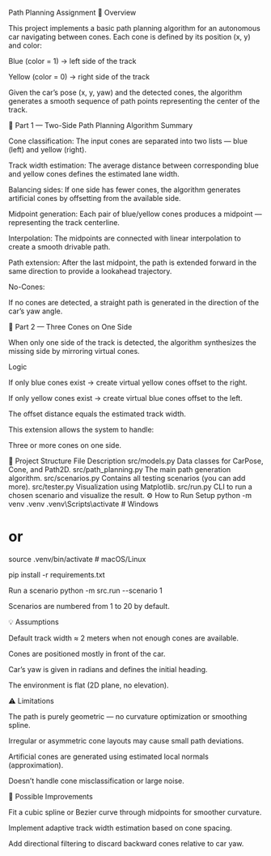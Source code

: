  Path Planning Assignment
📘 Overview

This project implements a basic path planning algorithm for an autonomous car navigating between cones.
Each cone is defined by its position (x, y) and color:

Blue (color = 1) → left side of the track

Yellow (color = 0) → right side of the track

Given the car’s pose (x, y, yaw) and the detected cones, the algorithm generates a smooth sequence of path points representing the center of the track.

🚗 Part 1 — Two-Side Path Planning
Algorithm Summary

Cone classification:
The input cones are separated into two lists — blue (left) and yellow (right).

Track width estimation:
The average distance between corresponding blue and yellow cones defines the estimated lane width.

Balancing sides:
If one side has fewer cones, the algorithm generates artificial cones by offsetting from the available side.

Midpoint generation:
Each pair of blue/yellow cones produces a midpoint — representing the track centerline.

Interpolation:
The midpoints are connected with linear interpolation to create a smooth drivable path.

Path extension:
After the last midpoint, the path is extended forward in the same direction to provide a lookahead trajectory.

No-Cones:

If no cones are detected, a straight path is generated in the direction of the car’s yaw angle.

🧩 Part 2 — Three Cones on One Side

When only one side of the track is detected, the algorithm synthesizes the missing side by mirroring virtual cones.

Logic

If only blue cones exist → create virtual yellow cones offset to the right.

If only yellow cones exist → create virtual blue cones offset to the left.

The offset distance equals the estimated track width.

This extension allows the system to handle:

Three or more cones on one side.

🧱 Project Structure
File	Description
src/models.py	Data classes for CarPose, Cone, and Path2D.
src/path_planning.py	The main path generation algorithm.
src/scenarios.py	Contains all testing scenarios (you can add more).
src/tester.py	Visualization using Matplotlib.
src/run.py	CLI to run a chosen scenario and visualize the result.
⚙️ How to Run
Setup
python -m venv .venv
.venv\Scripts\activate     # Windows
# or
source .venv/bin/activate  # macOS/Linux

pip install -r requirements.txt

Run a scenario
python -m src.run --scenario 1


Scenarios are numbered from 1 to 20 by default.


💡 Assumptions

Default track width ≈ 2 meters when not enough cones are available.

Cones are positioned mostly in front of the car.

Car’s yaw is given in radians and defines the initial heading.

The environment is flat (2D plane, no elevation).

⚠️ Limitations

The path is purely geometric — no curvature optimization or smoothing spline.

Irregular or asymmetric cone layouts may cause small path deviations.

Artificial cones are generated using estimated local normals (approximation).

Doesn’t handle cone misclassification or large noise.

🧠 Possible Improvements

Fit a cubic spline or Bezier curve through midpoints for smoother curvature.

Implement adaptive track width estimation based on cone spacing.

Add directional filtering to discard backward cones relative to car yaw.
